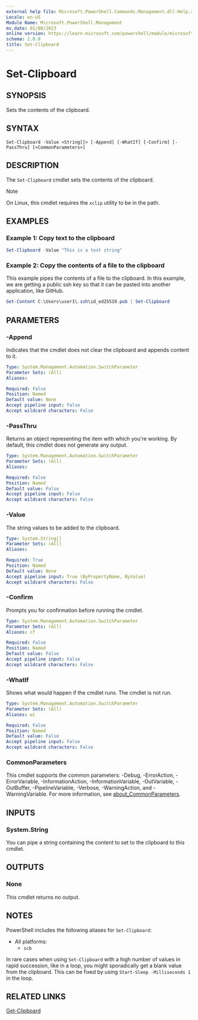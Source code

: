 ```yaml
---
external help file: Microsoft.PowerShell.Commands.Management.dll-Help.xml
Locale: en-US
Module Name: Microsoft.PowerShell.Management
ms.date: 01/08/2023
online version: https://learn.microsoft.com/powershell/module/microsoft.powershell.management/set-clipboard?view=powershell-7.3&WT.mc_id=ps-gethelp
schema: 2.0.0
title: Set-Clipboard
---
```


# Set-Clipboard

## SYNOPSIS
Sets the contents of the clipboard.

## SYNTAX

```
Set-Clipboard -Value <String[]> [-Append] [-WhatIf] [-Confirm] [-PassThru] [<CommonParameters>]
```

## DESCRIPTION

The `Set-Clipboard` cmdlet sets the contents of the clipboard.

> [!NOTE]
> On Linux, this cmdlet requires the `xclip` utility to be in the path.

## EXAMPLES

### Example 1: Copy text to the clipboard

```powershell
Set-Clipboard -Value "This is a test string"
```

### Example 2: Copy the contents of a file to the clipboard

This example pipes the contents of a file to the clipboard. In this example, we are getting a public
ssh key so that it can be pasted into another application, like GitHub.

```powershell
Get-Content C:\Users\user1\.ssh\id_ed25519.pub | Set-Clipboard
```

## PARAMETERS

### -Append

Indicates that the cmdlet does not clear the clipboard and appends content to it.

```yaml
Type: System.Management.Automation.SwitchParameter
Parameter Sets: (All)
Aliases:

Required: False
Position: Named
Default value: None
Accept pipeline input: False
Accept wildcard characters: False
```

### -PassThru

Returns an object representing the item with which you're working. By default, this cmdlet does not
generate any output.

```yaml
Type: System.Management.Automation.SwitchParameter
Parameter Sets: (All)
Aliases:

Required: False
Position: Named
Default value: False
Accept pipeline input: False
Accept wildcard characters: False
```

### -Value

The string values to be added to the clipboard.

```yaml
Type: System.String[]
Parameter Sets: (All)
Aliases:

Required: True
Position: Named
Default value: None
Accept pipeline input: True (ByPropertyName, ByValue)
Accept wildcard characters: False
```

### -Confirm

Prompts you for confirmation before running the cmdlet.

```yaml
Type: System.Management.Automation.SwitchParameter
Parameter Sets: (All)
Aliases: cf

Required: False
Position: Named
Default value: False
Accept pipeline input: False
Accept wildcard characters: False
```

### -WhatIf

Shows what would happen if the cmdlet runs. The cmdlet is not run.

```yaml
Type: System.Management.Automation.SwitchParameter
Parameter Sets: (All)
Aliases: wi

Required: False
Position: Named
Default value: False
Accept pipeline input: False
Accept wildcard characters: False
```

### CommonParameters

This cmdlet supports the common parameters: -Debug, -ErrorAction, -ErrorVariable,
-InformationAction, -InformationVariable, -OutVariable, -OutBuffer, -PipelineVariable, -Verbose,
-WarningAction, and -WarningVariable. For more information, see [about_CommonParameters](https://go.microsoft.com/fwlink/?LinkID=113216).

## INPUTS

### System.String

You can pipe a string containing the content to set to the clipboard to this cmdlet.

## OUTPUTS

### None

This cmdlet returns no output.

## NOTES

PowerShell includes the following aliases for `Set-Clipboard`:

- All platforms:
  - `scb`

In rare cases when using `Set-Clipboard` with a high number of values in rapid succession, like in a
loop, you might sporadically get a blank value from the clipboard. This can be fixed by using
`Start-Sleep -Milliseconds 1` in the loop.

## RELATED LINKS

[Get-Clipboard](Get-Clipboard.md)
